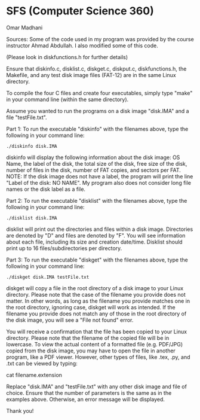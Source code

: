 # SFS (Computer Science 360)

Omar Madhani

Sources: Some of the code used in my program was provided by the course instructor Ahmad Abdullah. I also modified some of this code.

(Please look in diskfunctions.h for further details)

Ensure that diskinfo.c, disklist.c, diskget.c, diskput.c, diskfunctions.h, the Makefile, and any test disk image files (FAT-12) are in the same Linux directory.

To compile the four C files and create four executables, simply type "make" in your command line (within the same directory).

Assume you wanted to run the programs on a disk image "disk.IMA" and a file "testFile.txt".

Part 1: 
To run the executable "diskinfo" with the filenames above, type the following in your command line: 

	./diskinfo disk.IMA

diskinfo will display the following information about the disk image: OS Name, the label of the disk, the total size of the disk, free size of the disk, number of files in the disk, number of FAT copies, and sectors per FAT.
NOTE: If the disk image does not have a label, the program will print the line "Label of the disk: NO NAME". My program also does not consider long file names or the disk label as a file.

Part 2: 
To run the executable "disklist" with the filenames above, type the following in your command line:
	
	./disklist disk.IMA

disklist will print out the directories and files within a disk image. Directories are denoted by "D" and files are denoted by "F". 
You will see information about each file, including its size and creation date/time. Disklist should print up to 16 files/subdirectories per directory.    

Part 3: 
To run the executable "diskget" with the filenames above, type the following in your command line:
	
	./diskget disk.IMA testFile.txt

diskget will copy a file in the root directory of a disk image to your Linux directory. Please note that the case of the filename you provide does not matter.
In other words, as long as the filename you provide matches one in the root directory, ignoring case, diskget will work as intended. 
If the filename you provide does not match any of those in the root directory of the disk image, you will see a "File not found" error.

You will receive a confirmation that the file has been copied to your Linux directory. Please note that the filename of the copied file will be in lowercase.
To view the actual content of a formatted file (e.g. PDF/JPG) copied from the disk image, you may have to open the file in another program, like a PDF viewer.
However, other types of files, like .tex, .py, and .txt can be viewed by typing:	

cat filename.extension

Replace "disk.IMA" and "testFile.txt" with any other disk image and file of choice. Ensure that the number of parameters is the same as in the examples above. 
Otherwise, an error message will be displayed.

Thank you!

